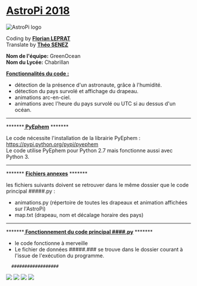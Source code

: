 
# <a href="https://astro-pi.org/past-missions " title="link to past AstroPi's missions">AstroPi 2018</a>


<img src = "https://avatars3.githubusercontent.com/u/10698425?s=200&v=4" title = "AstroPi logo" alt = "AstroPi logo">

Coding by <a href="https://www.linkedin.com/in/florian-leprat" title="Florian LEPRAT"><b> Florian LEPRAT</b><br></a>
Translate by <a href="https://www.linkedin.com/in/theosenez" title="Théo SENEZ"><b> Théo SENEZ </b></a>

<b>Nom de l'équipe:</b> GreenOcean <br> 
<b>Nom du Lycée:</b> Chabrillan<br> 

<b><u>Fonctionnalités du code : </u></b>
<ul>
<li> détection de la présence d'un astronaute, grâce à l'humidité.
<li> détection du pays survolé et affichage du drapeau.
<li> animations arc-en-ciel.<br>
<li> animations avec l'heure du pays survolé ou UTC si au dessus d'un océan.
</ul>
<hr>
<p>
*******<b><u> PyEphem</u></b> *******

Le code nécessite l'installation de la librairie PyEphem  : <br>
https://pypi.python.org/pypi/pyephem <br>
Le code utilise PyEphem pour Python 2.7 mais fonctionne aussi avec Python 3.
</p><hr><p>
******* <b><u>Fichiers annexes</u></b> ******* 

les fichiers suivants doivent se retrouver dans le même dossier que le code principal #####.py :
<ul>
<li> animations.py (répertoire de toutes les drapeaux et animation affichées sur l'AstroPi)
<li> map.txt (drapeau, nom et décalage horaire des pays)
</ul></p>
<hr>
<p>
*******<b><u> Fonctionnement du code principal ####.py</u></b> *******
<ul>
<li> le code fonctionne à merveille
<li> Le fichier de données #####.### se trouve dans le dossier courant à l'issue de l'exécution du programme.
</ul></p>
<pre><code>  ##################  </code></pre>

<img src = "https://img.shields.io/badge/python-2.7-blue.svg">  <img src = "https://img.shields.io/badge/PyEphem-ok-green.svg"> <img src = "https://img.shields.io/github/status/s/pulls/badges/shields/1110.svg">  <img src = "https://img.shields.io/librariesio/github/phoenixframework/phoenix.svg">

